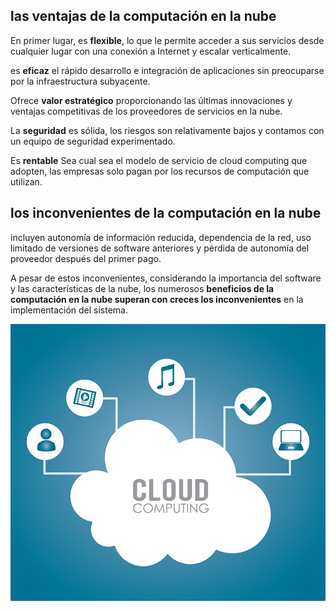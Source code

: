 ## las ventajas de la computación en la nube

En primer lugar, es **flexible**, lo que le permite acceder a sus servicios desde cualquier lugar con una conexión a Internet y  escalar verticalmente.
 
es **eficaz** el rápido desarrollo e integración  de aplicaciones sin preocuparse por la infraestructura subyacente.
  
Ofrece **valor estratégico** proporcionando las últimas innovaciones y ventajas competitivas  de los proveedores de servicios en la nube.
 
La **seguridad** es sólida, los riesgos son relativamente bajos y contamos con un equipo de seguridad experimentado.

Es **rentable** Sea cual sea el modelo de servicio de cloud computing que adopten, las empresas solo pagan por los recursos de computación que utilizan.


## los inconvenientes de la computación en la nube

incluyen autonomía de información reducida, dependencia de la red,  uso limitado de versiones  de software anteriores y  pérdida de autonomía del proveedor después del primer pago.

A pesar de estos inconvenientes, considerando la importancia del software y las características de la nube, los numerosos **beneficios de la computación en la nube superan con creces los inconvenientes** en la implementación del sistema.


![imagen2](/img/imagen2.jpg)
